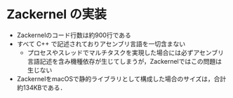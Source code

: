 # Zackernel の実装

* Zackernelのコード行数は約900行である
* すべて C++ で記述されておりアセンブリ言語を一切含まない
	* プロセスやスレッドでマルチタスクを実現した場合には必ずアセンブリ言語記述を含み機種依存が生じてしまうが，Zackernelではこの問題は生じない
* ZackernelをmacOSで静的ライブラリとして構成した場合のサイズは，合計約134KBである．
